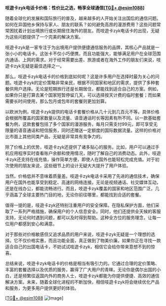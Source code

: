 **吱遊卡zyk电话卡价格：性价比之选，畅享全球通信[[TG💪+ @esim1088](https://t.me/s/esim1088)]**

随着全球化的发展和国际旅行的普及，越来越多的人开始关注出国后的通信问题。如何在异国他乡保持与家人、朋友的联系？如何避免高昂的漫游费用？这些问题常常困扰着计划出境旅行或长期居住海外的朋友。而吱遊卡zyk电话卡的出现，无疑为这些问题提供了一个完美的解决方案。

吱遊卡zyk是一家专注于为出境用户提供便捷通信服务的品牌，其核心产品就是一张小小的电话卡。这张卡不仅小巧便携，而且功能强大，能够满足用户在全球范围内通话、上网的需求。对于经常需要出差、旅游或者在海外工作的朋友们来说，吱遊卡zyk无疑是最佳选择之一。

那么，吱遊卡zyk电话卡的价格到底如何呢？这是许多用户在选择时最为关心的问题。吱遊卡zyk的定价策略非常亲民，根据不同国家和地区的需求，提供了多种套餐供用户选择。无论是短期旅行还是长期居住，都能找到适合自己的方案。例如，如果你只是打算去某个国家短暂停留几天，可以选择按天计费的临时套餐；而如果需要长时间使用，那么包月或包年的套餐则更加划算。

以欧洲为例，吱遊卡zyk提供的电话卡套餐价格从几十元到几百元不等。具体价格会根据所覆盖的国家数量以及流量、语音通话时长等因素有所不同。以一款基础套餐为例，这款套餐包括了多个国家的漫游服务，每月只需支付99元，即可享受无限量的语音通话和短信服务，同时还赠送一定额度的国际数据流量。这样的价格对比市面上其他同类产品，无疑是非常具有竞争力的。

除了价格上的优势，吱遊卡zyk还提供了诸多贴心的服务。比如，用户可以通过手机应用程序实时查看账户余额和使用情况，随时了解自己的消费动态。此外，吱遊卡zyk还支持在线充值，操作简单方便，即使人在国外也能轻松完成充值。对于初次使用的朋友来说，这些细节上的设计无疑大大提升了用户体验。

当然，价格低并不意味着质量差。吱遊卡zyk电话卡采用了先进的通信技术，确保用户在国外也能享受到稳定、高速的网络连接。无论是视频通话、社交媒体互动，还是在线办公，都能流畅进行。而且，吱遊卡zyk覆盖的国家和地区范围广泛，几乎涵盖了全球主要热门目的地，无论你前往哪里，都能找到合适的套餐。

值得一提的是，吱遊卡zyk还特别注重用户的安全保障。在隐私保护方面，他们采取了一系列严格措施，确保用户的个人信息安全。同时，他们还提供全天候的客服支持，无论何时遇到问题，都可以及时得到帮助。这种全方位的服务理念，让每一位用户都感到安心和满意。

对于那些对价格敏感但又追求品质的用户来说，吱遊卡zyk无疑是一个理想的选择。它不仅价格实惠，而且功能全面，真正做到了物美价廉。如果你正在寻找一款适合自己的出国电话卡，不妨试试吱遊卡zyk，相信它会给你带来意想不到的惊喜。

总结来说，吱遊卡zyk电话卡的价格是相当有吸引力的。它通过合理的定价策略、丰富的套餐选择以及优质的服务，赢得了广大用户的青睐。无论你是偶尔出国的小白，还是频繁往返国内外的商务人士，吱遊卡zyk都能为你提供便捷、高效的通信解决方案。未来，随着全球化进程的不断加快，相信吱遊卡zyk将会继续优化产品和服务，为更多用户提供更好的体验。

[[TG💪+ @esim1088](https://t.me/s/esim1088) ![Image](https://i.postimg.cc/4NQfJmqS/Snipaste-2025-05-13-00-14-12.png)]